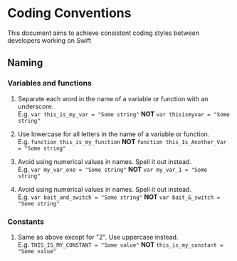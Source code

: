 # Coding Conventions
This document aims to achieve consistent coding styles between developers working on Swift

## Naming

### Variables and functions
1. Separate each word in the name of a variable or function with an underscore.  
E.g. `var this_is_my_var = "Some string"` **NOT** `var thisismyvar = "Some string"`  
  
2. Use lowercase for all letters in the name of a variable or function.  
E.g. `function this_is_my_function` **NOT** `function this_Is_Another_Var = "Some string"`  
  
3. Avoid using numerical values in names. Spell it out instead.  
E.g. `var my_var_one = "Some string"` **NOT** `var my_var_1 = "Some string"`

4. Avoid using numerical values in names. Spell it out instead.  
E.g. `var bait_and_switch = "Some string"` **NOT** `var bait_&_switch = "Some string"`

### Constants
1. Same as above except for "2". Use uppercase instead.  
E.g. `THIS_IS_MY_CONSTANT = "Some value"` **NOT** `this_is_my_constant = "Some value"`
